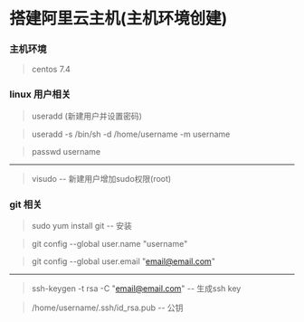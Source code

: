 # 搭建阿里云主机(主机环境创建)

### 主机环境
> centos 7.4

### linux 用户相关
> useradd (新建用户并设置密码)

> useradd -s /bin/sh -d /home/username -m username

> passwd username

---

> visudo -- 新建用户增加sudo权限(root)

### git 相关
> sudo yum install git -- 安装

> git config --global user.name "username"

> git config --global user.email "email@email.com"

---

> ssh-keygen -t rsa -C "email@email.com" -- 生成ssh key

> /home/username/.ssh/id_rsa.pub -- 公钥
